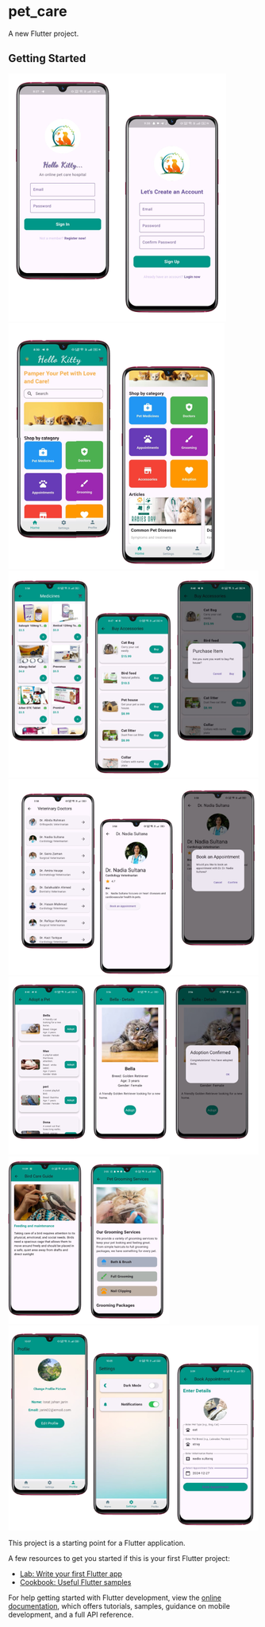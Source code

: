 # pet_care

A new Flutter project.

## Getting Started
![image_alt](https://github.com/ishrajarin/online_pet_care_hospital/blob/6621ff939cc6c68614a1659a4f2c513df3f01d29/Screenshot%202024-12-24%20213051.png)
![image_alt](https://github.com/ishrajarin/online_pet_care_hospital/blob/572f5e8a13c97b541fab12186abc95e755cd28e3/Screenshot%202024-12-24%20213157.png)
![image_alt](https://github.com/ishrajarin/online_pet_care_hospital/blob/6a06699982a0edc41a3cf5e73f04b9b45d80dd80/Screenshot%202024-12-24%20213308.png)
![image_alt](https://github.com/ishrajarin/online_pet_care_hospital/blob/6a06699982a0edc41a3cf5e73f04b9b45d80dd80/Screenshot%202024-12-24%20213549.png)
![image_alt](https://github.com/ishrajarin/online_pet_care_hospital/blob/6a06699982a0edc41a3cf5e73f04b9b45d80dd80/Screenshot%202024-12-24%20213518.png)
![image_alt](https://github.com/ishrajarin/online_pet_care_hospital/blob/6a06699982a0edc41a3cf5e73f04b9b45d80dd80/Screenshot%202024-12-24%20213427.png)
![image_alt](https://github.com/ishrajarin/online_pet_care_hospital/blob/6a06699982a0edc41a3cf5e73f04b9b45d80dd80/Screenshot%202024-12-24%20213346.png)

This project is a starting point for a Flutter application.

A few resources to get you started if this is your first Flutter project:

- [Lab: Write your first Flutter app](https://docs.flutter.dev/get-started/codelab)
- [Cookbook: Useful Flutter samples](https://docs.flutter.dev/cookbook)

For help getting started with Flutter development, view the
[online documentation](https://docs.flutter.dev/), which offers tutorials,
samples, guidance on mobile development, and a full API reference.
